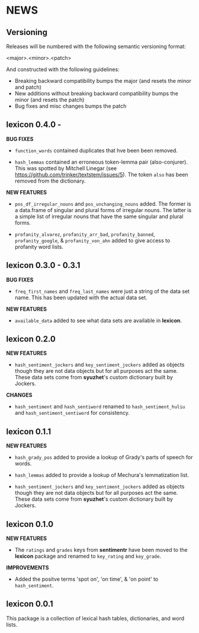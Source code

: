 NEWS
====

Versioning
----------

Releases will be numbered with the following semantic versioning format:

&lt;major&gt;.&lt;minor&gt;.&lt;patch&gt;

And constructed with the following guidelines:

* Breaking backward compatibility bumps the major (and resets the minor
  and patch)
* New additions without breaking backward compatibility bumps the minor
  (and resets the patch)
* Bug fixes and misc changes bumps the patch


lexicon 0.4.0 -
----------------------------------------------------------------

**BUG FIXES**

* `function_words` contained duplicates that hve been been removed.

* `hash_lemmas` contained an erroneous token-lemma pair (also-conjurer).  This
  was spotted by Mitchell Linegar (see https://github.com/trinker/textstem/issues/5).
  The token `also` has been removed from the dictionary.


**NEW FEATURES**

* `pos_df_irregular_nouns` and `pos_unchanging_nouns` added.  The former is a
  data.frame of singular and plural forms of irregular nouns.  The latter is
  a simple list of irregular nouns that have the same singular and plural forms.

* `profanity_alvarez`, `profanity_arr_bad`, `profanity_banned`,
  `profanity_google`, & `profanity_von_ahn` added to give access to profanity
  word lists.



lexicon 0.3.0 - 0.3.1
----------------------------------------------------------------

**BUG FIXES**

* `freq_first_names` and `freq_last_names` were just a string of the data set
  name.  This has been updated with the actual data set.


**NEW FEATURES**

* `available_data` added to see what data sets are available in **lexicon**.


lexicon 0.2.0
----------------------------------------------------------------

**NEW FEATURES**

* `hash_sentiment_jockers` and `key_sentiment_jockers` added as objects though
  they are not data objects but for all purposes act the same.  These data sets
  come from **syuzhet**'s custom dictionary built by Jockers.


**CHANGES**

* `hash_sentiment` and `hash_sentiword` renamed to `hash_sentiment_huliu` and
  `hash_sentiment_sentiword` for consistency.


lexicon 0.1.1
----------------------------------------------------------------

**NEW FEATURES**

* `hash_grady_pos` added to provide a lookup of Grady's parts of speech for words.

* `hash_lemmas` added to provide a lookup of Mechura's lemmatization list.

* `hash_sentiment_jockers` and `key_sentiment_jockers` added as objects though
  they are not data objects but for all purposes act the same.  These data sets
  come from **syuzhet**'s custom dictionary built by Jockers.


lexicon 0.1.0
----------------------------------------------------------------

**NEW FEATURES**

* The `ratings` and `grades` keys from **sentimentr** have been moved to the
  **lexicon** package and renamed to `key_rating` and `key_grade`.

**IMPROVEMENTS**

* Added the positve terms 'spot on', 'on time', & 'on point' to `hash_sentiment`.


lexicon 0.0.1
----------------------------------------------------------------

This package is a collection of lexical hash tables, dictionaries, and word
lists.